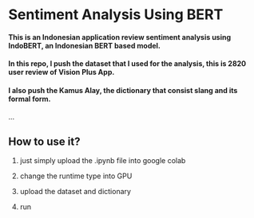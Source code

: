 # Sentiment Analysis Using BERT

#### This is an Indonesian application review sentiment analysis using IndoBERT, an Indonesian BERT based model.

#### In this repo, I push the dataset that I used for the analysis, this is 2820 user review of Vision Plus App.

#### I also push the Kamus Alay, the dictionary that consist slang and its formal form.

...
## How to use it?

1. just simply upload the .ipynb file into google colab

2. change the runtime type into GPU

3. upload the dataset and dictionary

4. run
